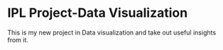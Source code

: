 # IPL Project-Data Visualization
This is my new project in Data visualization and take out useful insights from it.
